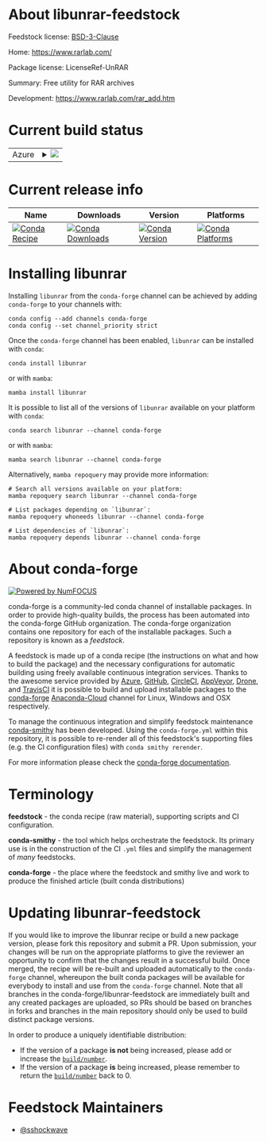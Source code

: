 About libunrar-feedstock
========================

Feedstock license: [BSD-3-Clause](https://github.com/conda-forge/libunrar-feedstock/blob/main/LICENSE.txt)

Home: https://www.rarlab.com/

Package license: LicenseRef-UnRAR

Summary: Free utility for RAR archives

Development: https://www.rarlab.com/rar_add.htm

Current build status
====================


<table>
    
  <tr>
    <td>Azure</td>
    <td>
      <details>
        <summary>
          <a href="https://dev.azure.com/conda-forge/feedstock-builds/_build/latest?definitionId=18447&branchName=main">
            <img src="https://dev.azure.com/conda-forge/feedstock-builds/_apis/build/status/libunrar-feedstock?branchName=main">
          </a>
        </summary>
        <table>
          <thead><tr><th>Variant</th><th>Status</th></tr></thead>
          <tbody><tr>
              <td>linux_64</td>
              <td>
                <a href="https://dev.azure.com/conda-forge/feedstock-builds/_build/latest?definitionId=18447&branchName=main">
                  <img src="https://dev.azure.com/conda-forge/feedstock-builds/_apis/build/status/libunrar-feedstock?branchName=main&jobName=linux&configuration=linux%20linux_64_" alt="variant">
                </a>
              </td>
            </tr><tr>
              <td>linux_aarch64</td>
              <td>
                <a href="https://dev.azure.com/conda-forge/feedstock-builds/_build/latest?definitionId=18447&branchName=main">
                  <img src="https://dev.azure.com/conda-forge/feedstock-builds/_apis/build/status/libunrar-feedstock?branchName=main&jobName=linux&configuration=linux%20linux_aarch64_" alt="variant">
                </a>
              </td>
            </tr><tr>
              <td>linux_ppc64le</td>
              <td>
                <a href="https://dev.azure.com/conda-forge/feedstock-builds/_build/latest?definitionId=18447&branchName=main">
                  <img src="https://dev.azure.com/conda-forge/feedstock-builds/_apis/build/status/libunrar-feedstock?branchName=main&jobName=linux&configuration=linux%20linux_ppc64le_" alt="variant">
                </a>
              </td>
            </tr><tr>
              <td>osx_64</td>
              <td>
                <a href="https://dev.azure.com/conda-forge/feedstock-builds/_build/latest?definitionId=18447&branchName=main">
                  <img src="https://dev.azure.com/conda-forge/feedstock-builds/_apis/build/status/libunrar-feedstock?branchName=main&jobName=osx&configuration=osx%20osx_64_" alt="variant">
                </a>
              </td>
            </tr><tr>
              <td>osx_arm64</td>
              <td>
                <a href="https://dev.azure.com/conda-forge/feedstock-builds/_build/latest?definitionId=18447&branchName=main">
                  <img src="https://dev.azure.com/conda-forge/feedstock-builds/_apis/build/status/libunrar-feedstock?branchName=main&jobName=osx&configuration=osx%20osx_arm64_" alt="variant">
                </a>
              </td>
            </tr><tr>
              <td>win_64</td>
              <td>
                <a href="https://dev.azure.com/conda-forge/feedstock-builds/_build/latest?definitionId=18447&branchName=main">
                  <img src="https://dev.azure.com/conda-forge/feedstock-builds/_apis/build/status/libunrar-feedstock?branchName=main&jobName=win&configuration=win%20win_64_" alt="variant">
                </a>
              </td>
            </tr>
          </tbody>
        </table>
      </details>
    </td>
  </tr>
</table>

Current release info
====================

| Name | Downloads | Version | Platforms |
| --- | --- | --- | --- |
| [![Conda Recipe](https://img.shields.io/badge/recipe-libunrar-green.svg)](https://anaconda.org/conda-forge/libunrar) | [![Conda Downloads](https://img.shields.io/conda/dn/conda-forge/libunrar.svg)](https://anaconda.org/conda-forge/libunrar) | [![Conda Version](https://img.shields.io/conda/vn/conda-forge/libunrar.svg)](https://anaconda.org/conda-forge/libunrar) | [![Conda Platforms](https://img.shields.io/conda/pn/conda-forge/libunrar.svg)](https://anaconda.org/conda-forge/libunrar) |

Installing libunrar
===================

Installing `libunrar` from the `conda-forge` channel can be achieved by adding `conda-forge` to your channels with:

```
conda config --add channels conda-forge
conda config --set channel_priority strict
```

Once the `conda-forge` channel has been enabled, `libunrar` can be installed with `conda`:

```
conda install libunrar
```

or with `mamba`:

```
mamba install libunrar
```

It is possible to list all of the versions of `libunrar` available on your platform with `conda`:

```
conda search libunrar --channel conda-forge
```

or with `mamba`:

```
mamba search libunrar --channel conda-forge
```

Alternatively, `mamba repoquery` may provide more information:

```
# Search all versions available on your platform:
mamba repoquery search libunrar --channel conda-forge

# List packages depending on `libunrar`:
mamba repoquery whoneeds libunrar --channel conda-forge

# List dependencies of `libunrar`:
mamba repoquery depends libunrar --channel conda-forge
```


About conda-forge
=================

[![Powered by
NumFOCUS](https://img.shields.io/badge/powered%20by-NumFOCUS-orange.svg?style=flat&colorA=E1523D&colorB=007D8A)](https://numfocus.org)

conda-forge is a community-led conda channel of installable packages.
In order to provide high-quality builds, the process has been automated into the
conda-forge GitHub organization. The conda-forge organization contains one repository
for each of the installable packages. Such a repository is known as a *feedstock*.

A feedstock is made up of a conda recipe (the instructions on what and how to build
the package) and the necessary configurations for automatic building using freely
available continuous integration services. Thanks to the awesome service provided by
[Azure](https://azure.microsoft.com/en-us/services/devops/), [GitHub](https://github.com/),
[CircleCI](https://circleci.com/), [AppVeyor](https://www.appveyor.com/),
[Drone](https://cloud.drone.io/welcome), and [TravisCI](https://travis-ci.com/)
it is possible to build and upload installable packages to the
[conda-forge](https://anaconda.org/conda-forge) [Anaconda-Cloud](https://anaconda.org/)
channel for Linux, Windows and OSX respectively.

To manage the continuous integration and simplify feedstock maintenance
[conda-smithy](https://github.com/conda-forge/conda-smithy) has been developed.
Using the ``conda-forge.yml`` within this repository, it is possible to re-render all of
this feedstock's supporting files (e.g. the CI configuration files) with ``conda smithy rerender``.

For more information please check the [conda-forge documentation](https://conda-forge.org/docs/).

Terminology
===========

**feedstock** - the conda recipe (raw material), supporting scripts and CI configuration.

**conda-smithy** - the tool which helps orchestrate the feedstock.
                   Its primary use is in the construction of the CI ``.yml`` files
                   and simplify the management of *many* feedstocks.

**conda-forge** - the place where the feedstock and smithy live and work to
                  produce the finished article (built conda distributions)


Updating libunrar-feedstock
===========================

If you would like to improve the libunrar recipe or build a new
package version, please fork this repository and submit a PR. Upon submission,
your changes will be run on the appropriate platforms to give the reviewer an
opportunity to confirm that the changes result in a successful build. Once
merged, the recipe will be re-built and uploaded automatically to the
`conda-forge` channel, whereupon the built conda packages will be available for
everybody to install and use from the `conda-forge` channel.
Note that all branches in the conda-forge/libunrar-feedstock are
immediately built and any created packages are uploaded, so PRs should be based
on branches in forks and branches in the main repository should only be used to
build distinct package versions.

In order to produce a uniquely identifiable distribution:
 * If the version of a package **is not** being increased, please add or increase
   the [``build/number``](https://docs.conda.io/projects/conda-build/en/latest/resources/define-metadata.html#build-number-and-string).
 * If the version of a package **is** being increased, please remember to return
   the [``build/number``](https://docs.conda.io/projects/conda-build/en/latest/resources/define-metadata.html#build-number-and-string)
   back to 0.

Feedstock Maintainers
=====================

* [@sshockwave](https://github.com/sshockwave/)

